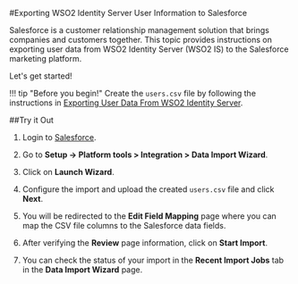 #Exporting WSO2 Identity Server User Information to Salesforce

Salesforce is a customer relationship management solution that brings companies and customers together. 
This topic provides instructions on exporting user data from WSO2 Identity Server (WSO2 IS) to the Salesforce marketing 
platform. 

Let's get started!

!!! tip "Before you begin!"
    Create the `users.csv` file by following the instructions in 
    [Exporting User Data From WSO2 Identity Server](../sync-account-overview).

##Try it Out

1. Login to [Salesforce](https://developer.salesforce.com/).

2. Go to **Setup -> Platform tools > Integration > Data Import Wizard**. 
   
    <!--![setup-in-salesforce](../assets/img/tutorials/setup-in-salesforce.png) -->
   
    <!--![data-import-wizard-in-sales-force](../assets/img/tutorials/data-import-wizard-in-salesforce.png) -->

3. Click on **Launch Wizard**.
    <!--![launch-wizard-in-salesforce](../assets/img/tutorials/launch-wizard-in-salesforce.png)-->
   
4. Configure the import and upload the created `users.csv` file and click **Next**.
    <!--![upload-csv-in-salesforce](../assets/img/tutorials/upload-csv-in-salesforce.png)-->
   
5. You will be redirected to the **Edit Field Mapping** page where you can map the CSV file columns to the Salesforce 
data fields.
    <!--![edit-field-mapping-in-salesforce](../assets/img/tutorials/edit-field-mapping-in-salesforce.png)-->
   
6. After verifying the **Review** page information, click on **Start Import**.

7. You can check the status of your import in the **Recent Import Jobs** tab in the **Data Import Wizard** page.
